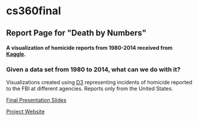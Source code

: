 # cs360final

## Report Page for "Death by Numbers"
#### A visualization of homicide reports from 1980-2014 received from [Kaggle](https://www.kaggle.com/murderaccountability/homicide-reports).

### Given a data set from 1980 to 2014, what can we do with it?

Visualizations created using [D3](https://d3js.org/) representing incidents of homicide reported to the FBI at different agencies.  Reports only from the United States. 

[Final Presentation Slides](https://docs.google.com/presentation/d/1jdsF2GmWFvpkvDqsdgFKi1RkLgF-CQbA2HPjrzwJhYc/edit?usp=sharing)

[Project Website](michaelttran.github.io/HomicidesInAmerica)
